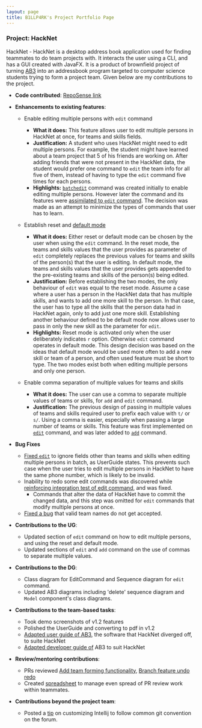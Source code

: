 ```yaml
---
layout: page
title: B1LLP4RK's Project Portfolio Page
---
```


### Project: HackNet

HackNet - HackNet is a desktop address book application used for finding teammates to do team projects with. It interacts the user using a CLI, and has a GUI created with JavaFX. It is a product of brownfield project of turning [AB3](https://se-education.org/addressbook-level3/) into an addressbook program targeted to computer science students trying to form a project team.
Given below are my contributions to the project.

* **Code contributed**: [RepoSense link](https://nus-cs2103-ay2122s2.github.io/tp-dashboard/?search=b1llp4rk&breakdown=true&sort=groupTitle&sortWithin=title&since=2022-02-18&timeframe=commit&mergegroup=&groupSelect=groupByRepos&checkedFileTypes=docs~functional-code~test-code~other)
* **Enhancements to existing features**:
    * Enable editing multiple persons with `edit` command
        * **What it does:** This feature allows user to edit multiple persons in HackNet at once, for teams and skills fields.
        * **Justification:** A student who uses HackNet might need to edit multiple persons. For example, the student might have learned about a team project that 5 of his friends are working on. After adding friends that were not present in the HackNet data, the student would prefer one command to `edit` the team info for all five of them, instead of having to type the `edit` command five times for each persons.
        * **Highlights:** [`batchedit`](https://github.com/AY2122S2-CS2103T-W13-3/tp/pull/79) command was created initially to enable editing multiple persons. However later the command and its features were [assimilated to `edit` command](https://github.com/AY2122S2-CS2103T-W13-3/tp/pull/84). The decision was made as an attempt to minimize the types of commands that user has to learn.

    * Establish reset and [default mode](https://github.com/AY2122S2-CS2103T-W13-3/tp/pull/82)
        * **What it does:** Either reset or default mode can be chosen by the user when using the `edit` command. In the reset mode, the teams and skills values that the user provides as parameter of `edit` completely replaces the previous values for teams and skills of the person(s) that the user is editing. In default mode, the teams and skills values that the user provides gets appended to the pre-existing teams and skills of the person(s) being edited.
        * **Justification:** Before establishing the two modes, the only behaviour of `edit` was equal to the reset mode. Assume a case where a user has a person in the HackNet data that has multiple skills, and wants to add one more skill to the person. In that case, the user has to type all the skills that the person data had in HackNet again, only to add just one more skill. Establishing another behaviour defined to be default mode now allows user to pass in only the new skill as the parameter for `edit`.
        * **Highlights:** Reset mode is activated only when the user deliberately indicates `r` option. Otherwise `edit` command operates in default mode. This design decision was based on the ideas that default mode would be used more often to add a new skill or team of a person, and often used feature must be short to type. The two modes exist both when editing multiple persons and only one person.

    * Enable comma separation of multiple values for teams and skills
        * **What it does:** The user can use a comma to separate multiple values of teams or skills, for `add` and `edit` command.
        * **Justification:** The previous design of passing in multiple values of teams and skills required user to prefix each value with `t/` or `s/`. Using a comma is easier, especially when passing a large number of teams or skills. This feature was first implemented on [`edit`](https://github.com/AY2122S2-CS2103T-W13-3/tp/pull/79) command, and was later added to [`add`](https://github.com/AY2122S2-CS2103T-W13-3/tp/pull/87) command.
      
* **Bug Fixes**
    * [Fixed `edit`](https://github.com/AY2122S2-CS2103T-W13-3/tp/pull/143) to ignore fields other than teams and skills when editing multiple persons in batch, as UserGuide states. This prevents such case when the user tries to edit multiple persons in HackNet to have the same phone number, which is likely to be invalid.
    * Inability to redo some edit commands was discovered while [reinforcing integration test of edit command](https://github.com/AY2122S2-CS2103T-W13-3/tp/issues/156), and was fixed.
        * Commands that alter the data of HackNet have to commit the changed data, and this step was omitted for `edit` commands that modify multiple persons at once.
    * [Fixed a bug](https://github.com/AY2122S2-CS2103T-W13-3/tp/issues/196) that valid team names do not get accepted.

* **Contributions to the UG**:
    * Updated section of `edit` command on how to edit multiple persons, and using the reset and default mode.
    * Updated sections of `edit` and `add` command on the use of commas to separate multiple values.

* **Contributions to the DG**:
    * Class diagram for EditCommand and Sequence diagram for `edit` command.
    * Updated AB3 diagrams including 'delete' sequence diagram and `Model` component's class diagrams.

* **Contributions to the team-based tasks**:
    * Took demo screenshots of v1.2 features
    * Polished the UserGuide and converting to pdf in v1.2
    * [Adapted user guide of AB3](https://github.com/AY2122S2-CS2103T-W13-3/tp/pull/37), the software that HackNet diverged off, to suite HackNet
    * [Adapted developer guide of](https://github.com/AY2122S2-CS2103T-W13-3/tp/pull/27) AB3 to suit HackNet

* **Review/mentoring contributions**:
    * PRs reviewed [Add team forming functionality](https://github.com/AY2122S2-CS2103T-W13-3/tp/pull/55), [Branch feature undo redo](https://github.com/AY2122S2-CS2103T-W13-3/tp/pull/76)
    * Created [spreadsheet](https://docs.google.com/spreadsheets/d/1o6p2SsmEs_IymRg4lEkOU_lBn1cOKKRQ4SA5hR088cA/edit#gid=0) to manage even spread of PR review work within teammates.

* **Contributions beyond the project team**:
    * Posted a [tip](https://github.com/nus-cs2103-AY2122S2/forum/issues/129) on customizing Intellij to follow common git convention on the forum.
